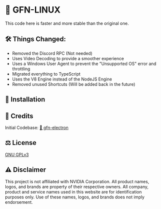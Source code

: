 # 🚀 GFN-LINUX

This code here is faster and more stable than the original one.

## 🛠️ Things Changed:

- Removed the Discord RPC (Not needed)
- Uses Video Decoding to provide a smoother experience
- Uses a Windows User Agent to prevent the "Unsupported OS" error and throttling
- Migrated everything to TypeScript
- Uses the V8 Engine instead of the NodeJS Engine
- Removed unused Shortcuts (Will be added back in the future)

## 📑 Installation

## 👥 Credits
Initial Codebase: [🔗 gfn-electron](https://github.com/hmlendea/gfn-electron)

## ⚖️ License
[GNU GPLv3](https://choosealicense.com/licenses/gpl-3.0/)

## ⚠️ Disclaimer
This project is not affiliated with NVIDIA Corporation. All product names, logos, and brands are property of their respective owners. All company, product and service names used in this website are for identification purposes only. Use of these names, logos, and brands does not imply endorsement.